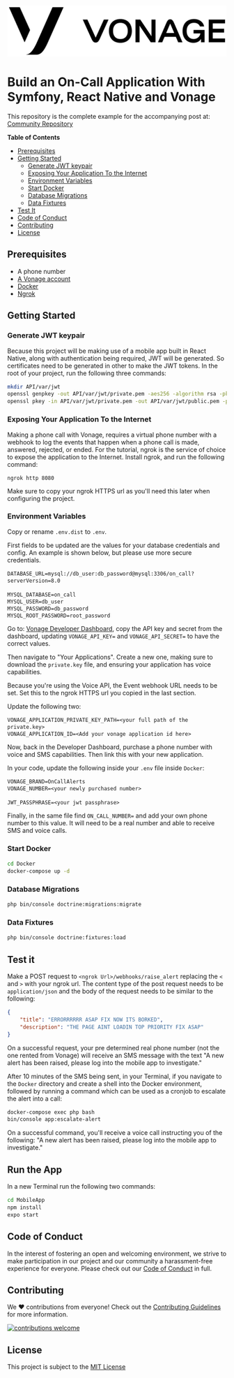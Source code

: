 ![Vonage][logo]

# Build an On-Call Application With Symfony, React Native and Vonage

This repository is the complete example for the accompanying post at: [Community Repository](https://github.com/nexmo-community/on-call-application-api)

**Table of Contents**

- [Prerequisites](#prerequisites)
- [Getting Started](#getting-started)
    * [Generate JWT keypair](#generate-jwt-keypair)
    * [Exposing Your Application To the Internet](#exposing-your-application-to-the-internet)
    * [Environment Variables](#environment-variables)
    * [Start Docker](#start-docker)
    * [Database Migrations](#database-migrations)
    * [Data Fixtures](#data-fixtures)
- [Test It](#test-it)
- [Code of Conduct](#code-of-conduct)
- [Contributing](#contributing)
- [License](#license)

## Prerequisites

- A phone number
- [A Vonage account](https://dashboard.nexmo.com/sign-up?utm_source=DEV_REL&utm_medium=github&utm_campaign=)
- [Docker](http://getcomposer.org/)
- [Ngrok](https://learn.vonage.com/blog/2017/07/04/local-development-nexmo-ngrok-tunnel-dr)

## Getting Started

### Generate JWT keypair

Because this project will be making use of a mobile app built in React Native, along with authentication being required, JWT will be generated. So certificates need to be generated in other to make the JWT tokens. In the root of your project, run the following three commands:

```bash
mkdir API/var/jwt
openssl genpkey -out API/var/jwt/private.pem -aes256 -algorithm rsa -pkeyopt rsa_keygen_bits:4096
openssl pkey -in API/var/jwt/private.pem -out API/var/jwt/public.pem -pubout
```

### Exposing Your Application To the Internet

Making a phone call with Vonage, requires a virtual phone number with a webhook to log the events that happen when a phone call is made, answered, rejected, or ended. For the tutorial, ngrok is the service of choice to expose the application to the Internet. Install ngrok, and run the following command:

```
ngrok http 8080
```

Make sure to copy your ngrok HTTPS url as you'll need this later when configuring the project.

### Environment Variables

Copy or rename `.env.dist` to `.env`.

First fields to be updated are the values for your database credentials and config.  An example is shown below, but please use more secure credentials.

```env
DATABASE_URL=mysql://db_user:db_password@mysql:3306/on_call?serverVersion=8.0

MYSQL_DATABASE=on_call
MYSQL_USER=db_user
MYSQL_PASSWORD=db_password
MYSQL_ROOT_PASSWORD=root_password
```

Go to: [Vonage Developer Dashboard](https://dashboard.nexmo.com/sign-in), copy the API key and secret from the dashboard, updating `VONAGE_API_KEY=` and `VONAGE_API_SECRET=` to have the correct values.

Then navigate to "Your Applications". Create a new one, making sure to download the `private.key` file, and ensuring your application has voice capabilities.

Because you're using the Voice API, the Event webhook URL needs to be set. Set this to the ngrok HTTPS url you copied in the last section.

Update the following two:

```env
VONAGE_APPLICATION_PRIVATE_KEY_PATH=<your full path of the private.key>
VONAGE_APPLICATION_ID=<Add your vonage application id here>
```

Now, back in the Developer Dashboard, purchase a phone number with voice and SMS capabilities. Then link this with your new application.

In your code, update the following inside your `.env` file inside `Docker`:

```env
VONAGE_BRAND=OnCallAlerts
VONAGE_NUMBER=<your newly purchased number>

JWT_PASSPHRASE=<your jwt passphrase>
```

Finally, in the same file find `ON_CALL_NUMBER=` and add your own phone number to this value. It will need to be a real number and able to receive SMS and voice calls.

### Start Docker

```bash
cd Docker
docker-compose up -d
```

### Database Migrations

```bash
php bin/console doctrine:migrations:migrate
```

### Data Fixtures

```bash
php bin/console doctrine:fixtures:load
```

## Test it

Make a POST request to `<ngrok Url>/webhooks/raise_alert` replacing the `<` and `>` with your ngrok url. The content type of the post request needs to be `application/json` and the body of the request needs to be similar to the following:

```json
{
    "title": "ERRORRRRRR ASAP FIX NOW ITS BORKED",
    "description": "THE PAGE AINT LOADIN TOP PRIORITY FIX ASAP"
}
```

On a successful request, your pre determined real phone number (not the one rented from Vonage) will receive an SMS message with the text "A new alert has been raised, please log into the mobile app to investigate."

After 10 minutes of the SMS being sent, in your Terminal, if you navigate to the `Docker` directory and create a shell into the Docker environment, followed by running a command which can be used as a cronjob to escalate the alert into a call: 

```bash
docker-compose exec php bash
bin/console app:escalate-alert
```

On a successful command, you'll receive a voice call instructing you of the following: "A new alert has been raised, please log into the mobile app to investigate."

## Run the App

In a new Terminal run the following two commands:

```bash
cd MobileApp
npm install
expo start
```

## Code of Conduct

In the interest of fostering an open and welcoming environment, we strive to make participation in our project and our community a harassment-free experience for everyone. Please check out our [Code of Conduct][coc] in full.

## Contributing
We :heart: contributions from everyone! Check out the [Contributing Guidelines][contributing] for more information.

[![contributions welcome][contribadge]][issues]

## License

This project is subject to the [MIT License][license]

[logo]: vonage_logo.png "Vonage"
[contribadge]: https://img.shields.io/badge/contributions-welcome-brightgreen.svg?style=flat "Contributions Welcome"

[coc]: CODE_OF_CONDUCT.md "Code of Conduct"
[contributing]: CONTRIBUTING.md "Contributing"
[license]: LICENSE "MIT License"

[issues]: ./../../issues "Issues"